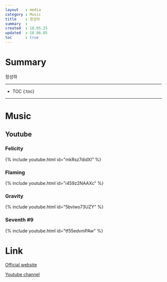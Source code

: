 ```yaml
---
layout   : media
category : Music
title    : 정성하
summary  : 
created  : 18.05.25
updated  : 18.06.05
toc      : true
---
```


# Summary

정성하

* * *

* TOC
 {:toc}

* * *

# Music

## Youtube

### Felicity

{% include youtube.html id="mkRsz7didXI" %}

### Flaming

{% include youtube.html id="i459z2NAAXc" %}

### Gravity

{% include youtube.html id="5bvlwo73UZY" %}

### Seventh #9

{% include youtube.html id="tf55edvmPAw" %}

# Link

[Official website](http://www.sunghajung.com/)

[Youtube channel](https://www.youtube.com/user/jwcfree)
